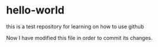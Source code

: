 # hello-world
this is a test repository for learning on how to use github

Now I have modified this file in order to commit its changes.
